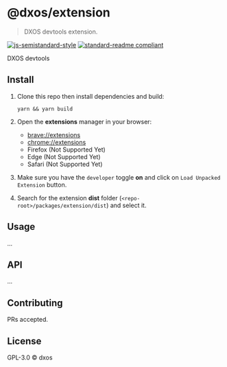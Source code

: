 # @dxos/extension
> DXOS devtools extension.

[![js-semistandard-style](https://img.shields.io/badge/code%20style-semistandard-brightgreen.svg?style=flat-square)](https://github.com/standard/semistandard)
[![standard-readme compliant](https://img.shields.io/badge/readme%20style-standard-brightgreen.svg?style=flat-square)](https://github.com/RichardLitt/standard-readme)

DXOS devtools

## Install

1. Clone this repo then install dependencies and build:

    ```
    yarn && yarn build
    ```

1. Open the __extensions__ manager in your browser: 

    - [brave://extensions](brave://extensions)
    - [chrome://extensions](chrome://extensions)
    - Firefox (Not Supported Yet)
    - Edge (Not Supported Yet)
    - Safari (Not Supported Yet)


1. Make sure you have the `developer` toggle __on__ and click on `Load Unpacked Extension` button.
1. Search for the extension __dist__ folder (`<repo-root>/packages/extension/dist`) and select it.


## Usage

...

## API

...

## Contributing

PRs accepted.

## License

GPL-3.0 © dxos